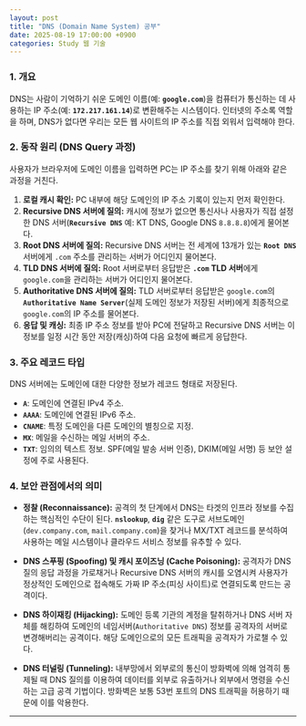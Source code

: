 ```yaml
---
layout: post
title: "DNS (Domain Name System) 공부"
date: 2025-08-19 17:00:00 +0900
categories: Study 웹 기술
---
```


### 1. 개요

DNS는 사람이 기억하기 쉬운 도메인 이름(예: **`google.com`**)을 컴퓨터가 통신하는 데 사용하는 IP 주소(예: **`172.217.161.14`**)로 변환해주는 시스템이다. 인터넷의 주소록 역할을 하며, DNS가 없다면 우리는 모든 웹 사이트의 IP 주소를 직접 외워서 입력해야 한다.

### 2. 동작 원리 (DNS Query 과정)

사용자가 브라우저에 도메인 이름을 입력하면 PC는 IP 주소를 찾기 위해 아래와 같은 과정을 거친다.

1.  **로컬 캐시 확인:** PC 내부에 해당 도메인의 IP 주소 기록이 있는지 먼저 확인한다.
2.  **Recursive DNS 서버에 질의:** 캐시에 정보가 없으면 통신사나 사용자가 직접 설정한 DNS 서버(**`Recursive DNS`** 예: KT DNS, Google DNS `8.8.8.8`)에게 물어본다.
3.  **Root DNS 서버에 질의:** Recursive DNS 서버는 전 세계에 13개가 있는 **`Root DNS`** 서버에게 `.com` 주소를 관리하는 서버가 어디인지 물어본다.
4.  **TLD DNS 서버에 질의:** Root 서버로부터 응답받은 **`.com` TLD 서버**에게 `google.com`을 관리하는 서버가 어디인지 물어본다.
5.  **Authoritative DNS 서버에 질의:** TLD 서버로부터 응답받은 `google.com`의 **`Authoritative Name Server`**(실제 도메인 정보가 저장된 서버)에게 최종적으로 `google.com`의 IP 주소를 물어본다.
6.  **응답 및 캐싱:** 최종 IP 주소 정보를 받아 PC에 전달하고 Recursive DNS 서버는 이 정보를 일정 시간 동안 저장(캐싱)하여 다음 요청에 빠르게 응답한다.

### 3. 주요 레코드 타입

DNS 서버에는 도메인에 대한 다양한 정보가 레코드 형태로 저장된다.

*   **`A`**: 도메인에 연결된 IPv4 주소.
*   **`AAAA`**: 도메인에 연결된 IPv6 주소.
*   **`CNAME`**: 특정 도메인을 다른 도메인의 별칭으로 지정.
*   **`MX`**: 메일을 수신하는 메일 서버의 주소.
*   **`TXT`**: 임의의 텍스트 정보. SPF(메일 발송 서버 인증), DKIM(메일 서명) 등 보안 설정에 주로 사용된다.

### 4. 보안 관점에서의 의미

*   **정찰 (Reconnaissance):**
    공격의 첫 단계에서 DNS는 타겟의 인프라 정보를 수집하는 핵심적인 수단이 된다. **`nslookup`**, **`dig`** 같은 도구로 서브도메인(`dev.company.com`, `mail.company.com`)을 찾거나 MX/TXT 레코드를 분석하여 사용하는 메일 시스템이나 클라우드 서비스 정보를 유추할 수 있다.

*   **DNS 스푸핑 (Spoofing) 및 캐시 포이즈닝 (Cache Poisoning):**
    공격자가 DNS 질의 응답 과정을 가로채거나 Recursive DNS 서버의 캐시를 오염시켜 사용자가 정상적인 도메인으로 접속해도 가짜 IP 주소(피싱 사이트)로 연결되도록 만드는 공격이다.

*   **DNS 하이재킹 (Hijacking):**
    도메인 등록 기관의 계정을 탈취하거나 DNS 서버 자체를 해킹하여 도메인의 네임서버(`Authoritative DNS`) 정보를 공격자의 서버로 변경해버리는 공격이다. 해당 도메인으로의 모든 트래픽을 공격자가 가로챌 수 있다.

*   **DNS 터널링 (Tunneling):**
    내부망에서 외부로의 통신이 방화벽에 의해 엄격히 통제될 때 DNS 질의를 이용하여 데이터를 외부로 유출하거나 외부에서 명령을 수신하는 고급 공격 기법이다. 방화벽은 보통 53번 포트의 DNS 트래픽을 허용하기 때문에 이를 악용한다.

<hr class="short-rule">